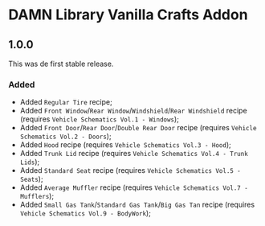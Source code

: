 # DAMN Library Vanilla Crafts Addon

## 1.0.0

This was de first stable release.


### Added

- Added `Regular Tire` recipe;
- Added `Front Window`/`Rear Window`/`Windshield`/`Rear Windshield` recipe (requires `Vehicle Schematics Vol.1 - Windows`);
- Added `Front Door`/`Rear Door`/`Double Rear Door` recipe (requires `Vehicle Schematics Vol.2 - Doors`);
- Added `Hood` recipe (requires `Vehicle Schematics Vol.3 - Hood`);
- Added `Trunk Lid` recipe (requires `Vehicle Schematics Vol.4 - Trunk Lids`);
- Added `Standard Seat` recipe (requires `Vehicle Schematics Vol.5 - Seats`);
- Added `Average Muffler` recipe (requires `Vehicle Schematics Vol.7 - Mufflers`);
- Added `Small Gas Tank`/`Standard Gas Tank`/`Big Gas Tan` recipe (requires `Vehicle Schematics Vol.9 - BodyWork`);
